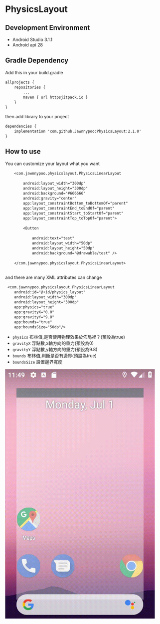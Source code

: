 # PhysicsLayout

## Development Environment

- Android Studio 3.1.1
- Android api 28


## Gradle Dependency

Add this in your build.gradle
```
allprojects {
	repositories {
		...
		maven { url httpsjitpack.io }
	}
}
```
then add library to your project
```
dependencies {
    implementation 'com.github.Jawnnypoo:PhysicsLayout:2.1.0'
}
```

## How to use

You can customize your layout what you want

```
    <com.jawnnypoo.physicslayout.PhysicsLinearLayout

        android:layout_width="300dp"
        android:layout_height="300dp"
        android:background="#666666"
        android:gravity="center"
        app:layout_constraintBottom_toBottomOf="parent"
        app:layout_constraintEnd_toEndOf="parent"
        app:layout_constraintStart_toStartOf="parent"
        app:layout_constraintTop_toTopOf="parent">

        <Button

            android:text="test"
            android:layout_width="50dp"
            android:layout_height="50dp"
            android:background="@drawable/test" />

    </com.jawnnypoo.physicslayout.PhysicsLinearLayout>
    
 ```
and there are many XML attributes can change

```
 <com.jawnnypoo.physicslayout.PhysicsLinearLayout
    android:id="@+id/physics_layout"
    android:layout_width="300dp"
    android:layout_height="300dp"
    app:physics="true"
    app:gravityX="0.0"
    app:gravityY="9.8"
    app:bounds="true"
    app:boundsSize="50dp"/>
 ```
 - ```physics``` 布林值,是否使用物理效果於佈局裡？(預設為true)
 - ```gravityX``` 浮點數,x軸方向的重力(預設為0)
 - ```gravityY``` 浮點數,y軸方向的重力(預設為9.8)
 - ```bounds``` 布林值,判斷是否有邊界(預設為true)
 - ```boundsSize``` 設置邊界寬度
 
 ![](./gif/balldown.gif)
 
